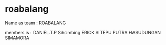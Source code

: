 # roabalang
Name as team : ROABALANG

members is :
DANIEL.T.P Sihombing
ERICK SITEPU
PUTRA HASUDUNGAN SIMAMORA
